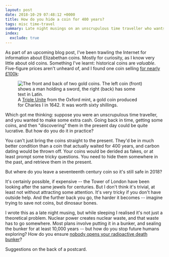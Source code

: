 ```yaml
---
layout: post
date: 2018-10-29 07:48:12 +0000
title: How do you hide a coin for 400 years?
tags: misc time-travel
summary: Late night musings on an unscrupulous time traveller who wants to cheat at archeology.
index:
  exclude: true
---
```


As part of an upcoming blog post, I've been trawling the Internet for information about Elizabethan coins.
Mostly for curiosity, as I know very little about old coins.
Something I've learnt: historical coins are *valuable*.
Five-figure prices aren't unheard of, and I found one coin selling [for nearly £100k](https://www.baldwin.co.uk/coins/great-britain/charles-i-triple-unite-1642.html):

<figure style="width: 400px">
  <img src="/images/2018/baldwin_charles_i_coin.jpg" alt="The front and back of two gold coins. The left coin (front) shows a man holding a sword, the right (back) has some text in Latin.">
  <figcaption>
    A <a href="https://en.wikipedia.org/wiki/Triple_Unite_(English_coin)">Triple Unite</a> from the Oxford mint, a gold coin produced for Charles&nbsp;I in 1642.
    It was worth sixty shillings.
  </figcaption>
</figure>

Which got me thinking: suppose you were an unscrupulous time traveller, and you wanted to make some extra cash.
Going back in time, getting some coins, and then "discovering" them in the present day could be quite lucrative.
But how do you do it in practice?

You can't just bring the coins straight to the present.
They'd be in much better condition than a coin that actually waited for 400 years, and carbon dating would be thrown off.
Your coins would be derided as fakes, or at least prompt some tricky questions.
You need to hide them somewhere in the past, and retrieve them in the present.

But where do you leave a seventeenth century coin so it's still safe in 2018?

It's certainly possible, if expensive -- the Tower of London have been looking after the same jewels for centuries.
But I don't think it's trivial, at least not without attracting some attention.
It's very tricky if you don't have outside help.
And the further back you go, the harder it becomes -- imagine trying to save not coins, but dinosaur bones.

I wrote this as a late night musing, but while sleeping I realised it's not just a theoretical problem.
Nuclear power creates nuclear waste, and that waste has to go somewhere.
Most plans involve putting it in a bunker, and sealing the bunker for at least 10,000 years -- but how do you stop future humans exploring?
How do you ensure [nobody opens your radioactive death bunker](https://www.damninteresting.com/this-place-is-not-a-place-of-honor/)?

Suggestions on the back of a postcard.
